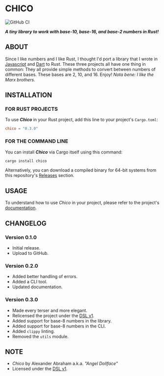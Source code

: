 # CHICO

![GitHub CI](https://github.com/angeldollface/chico/actions/workflows/rust.yml/badge.svg)

***A tiny library to work with base-10, base-16, and base-2 numbers in Rust!***

## ABOUT

Since I like numbers and I like Rust, I thought I'd port a library that I wrote in [Javascript](https://github.com/angeldollface/zeppo) and [Dart](https://github.com/angeldollface/harpo) to Rust. These three projects all have one thing in common: They all provide simple methods to convert between numbers of different bases. These bases are 2, 10, and 16. Enjoy! *Nota bene: I like the Marx brothers.*

## INSTALLATION

### FOR RUST PROJECTS

To use ***Chico*** in your Rust project, add this line to your project's `Cargo.toml`:

```TOML
chico = "0.3.0"
```

### FOR THE COMMAND LINE

You can install ***Chico*** via Cargo itself using this command:

```bash
cargo install chico
```

Alternatively, you can download a compiled binary for 64-bit systems from this repository's [Releases](https://github.com/angeldollface/chico/releases) section.

## USAGE

To understand how to use *Chico* in your project, please refer to the project's [documentation](https://docs.rs/chico/0.3.0).

## CHANGELOG

### Version 0.1.0

- Initial release.
- Upload to GitHub.

### Version 0.2.0

- Added better handling of errors.
- Added a CLI tool.
- Updated documentation.

### Version 0.3.0

- Made every terser and more elegant.
- Relicensed the project under the [DSL v1](https://github.com/angeldollface/doll-software-license).
- Added support for base-8 numbers in the library.
- Added support for base-8 numbers in the CLI.
- Added `clippy` linting.
- Removed the `utils` module.

## NOTE

- *Chico* by Alexander Abraham a.k.a. *"Angel Dollface"*
- Licensed under the [DSL v1](https://github.com/angeldollface/doll-software-license).